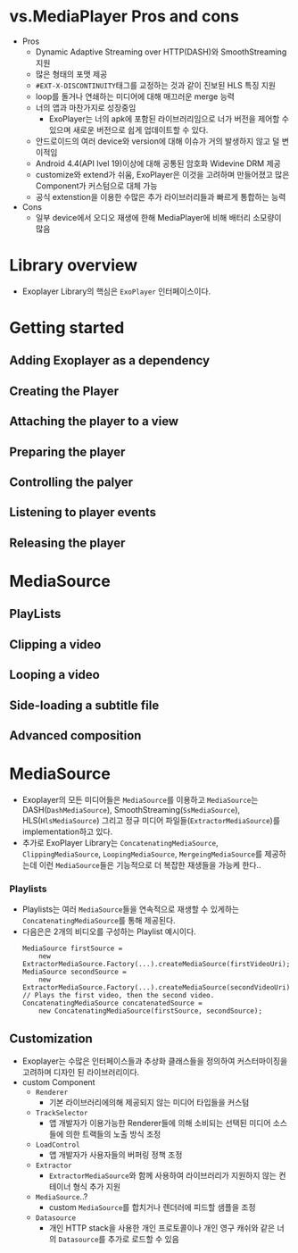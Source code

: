 # vs.MediaPlayer Pros and cons
- Pros
    - Dynamic Adaptive Streaming over HTTP(DASH)와 SmoothStreaming지원
    - 많은 형태의 포맷 제공
    - `#EXT-X-DISCONTINUITY`태그를 교정하는 것과 같이 진보된 HLS 특징 지원
    - loop를 돌거나 연쇄하는 미디어에 대해 매끄러운 merge 능력
    - 너의 앱과 마찬가지로 성장중임
        - ExoPlayer는 너의 apk에 포함된 라이브러리임으로 너가 버전을 제어할 수 있으며 새로운 버전으로 쉽게 업데이트할 수 있다.
    - 안드로이드의 여러 device와 version에 대해 이슈가 거의 발생하지 않고 덜 변이적임
    - Android 4.4(API lvel 19)이상에 대해 공통된 암호화 Widevine DRM 제공
    - customize와 extend가 쉬움, ExoPlayer은 이것을 고려하며 만들어졌고 많은 Component가 커스텀으로 대체 가능
    - 공식 extenstion을 이용한 수많은 추가 라이브러리들과 빠르게 통합하는 능력
- Cons
    - 일부 device에서 오디오 재생에 한해 MediaPlayer에 비해 배터리 소모량이 많음

# Library overview
- Exoplayer Library의 핵심은 `ExoPlayer` 인터페이스이다.


# Getting started
## Adding Exoplayer as a dependency
## Creating the Player
## Attaching the player to a view
## Preparing the player
## Controlling the palyer
## Listening to player events
## Releasing the player
# MediaSource
## PlayLists
## Clipping a video
## Looping a video
## Side-loading a subtitle file
## Advanced composition


# MediaSource
- Exoplayer의 모든 미디어들은 `MediaSource`를 이용하고 `MediaSource`는 DASH(`DashMediaSource`), SmoothStreaming(`SsMediaSource`), HLS(`HlsMediaSource`) 그리고 정규 미디어 파일들(`ExtractorMediaSource`)를 implementation하고 있다.
- 추가로 ExoPlayer Library는 `ConcatenatingMediaSource`, `ClippingMediaSource`, `LoopingMediaSource`, `MergeingMediaSource`를 제공하는데 이런 `MediaSource`들은 기능적으로 더 복잡한 재생들을 가능케 한다..
### Playlists
- Playlists는 여러 `MediaSource`들을 연속적으로 재생할 수 있게하는 `ConcatenatingMediaSource`를 통해 제공된다.
- 다음은은 2개의 비디오를 구성하는 Playlist 예시이다.
    ```
    MediaSource firstSource =
        new ExtractorMediaSource.Factory(...).createMediaSource(firstVideoUri);
    MediaSource secondSource =
        new ExtractorMediaSource.Factory(...).createMediaSource(secondVideoUri);
    // Plays the first video, then the second video.
    ConcatenatingMediaSource concatenatedSource =
        new ConcatenatingMediaSource(firstSource, secondSource);
    ```




## Customization
- Exoplayer는 수많은 인터페이스들과 추상화 클래스들을 정의하여 커스터마이징을 고려하며 디자인 된 라이브러리이다.
- custom Component
    - `Renderer`
        - 기본 라이브러리에의해 제공되지 않는 미디어 타입들을 커스텀
    - `TrackSelector`
        - 앱 개발자가 이용가능한 Renderer들에 의해 소비되는 선택된 미디어 소스들에 의한 트랙들의 노출 방식 조정
    - `LoadControl`
        - 앱 개발자가 사용자들의 버퍼링 정책 조정
    - `Extractor`
        - `ExtractorMediaSource`와 함께 사용하여 라이브러리가 지원하지 않는 컨테이너 형식 추가 지원
    -  `MediaSource`..?
        - custom `MediaSource`를 합치거나 렌더러에 피드할 샘플을 조정
    - `Datasource`
        - 개인 HTTP stack을 사용한 개인 프로토콜이나 개인 영구 캐쉬와 같은 너의 `Datasource`를 추가로 로드할 수 있음
